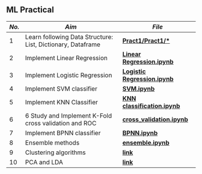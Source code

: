## ML Practical


| **_No._** | **_Aim_** |**_File_** |
|    ---    |    --     |     --         | 
|     1     | Learn following Data Structure: List, Dictionary, Dataframe         |   [__Pract1/Pract1/*__](https://github.com/anujchaudhari/ML-Practs-SEM-6-/tree/main/Pract-1/Pract%201)            |
|     2     | Implement Linear Regression |   [__Linear Regression.ipynb__](https://github.com/anujchaudhari/ML-Practs-SEM-6-/blob/main/Linear%20Regression.ipynb)   |
|     3     | Implement Logistic Regression |  [__Logistic Regression.ipynb__](https://github.com/anujchaudhari/ML-Practs-SEM-6-/blob/main/Logstic%20Regression.ipynb)    |
|     4     | Implement SVM classifier  |  [__SVM.ipynb__](https://github.com/anujchaudhari/ML-Practs-SEM-6-/blob/main/SVM.ipynb)   |
|     5     | Implement KNN Classifier|  [__KNN classification.ipynb__](https://github.com/anujchaudhari/ML-Practs-SEM-6-/blob/main/KMN%20classification.ipynb)   |
|     6     | 6 Study and Implement K-Fold cross validation and ROC  |  [__cross_validation.ipynb__](https://github.com/anujchaudhari/ML-Practs-SEM-6-/blob/main/roc%20curve%20with%20k%20fold%20cross%20validation-checkpoint.ipynb)   |
|     7     | Implement BPNN classifier  |  [__BPNN.ipynb__](https://github.com/anujchaudhari/ML-Practs-SEM-6-/blob/main/BPNN.ipynb)   |
|     8     | Ensemble methods  |  [__ensemble.ipynb__](https://github.com/anujchaudhari/ML-Practs-SEM-6-/blob/main/ensemble_methods%20.ipynb)   |
|     9     | Clustering algorithms  |  [__link__](https://github.com/anujchaudhari/ML-Practs-SEM-6-/tree/main/Pract%209)   |
|     10     | PCA and LDA  |  [__link__](https://github.com/anujchaudhari/ML-Practs-SEM-6-/tree/main/Pract%2010)   |
